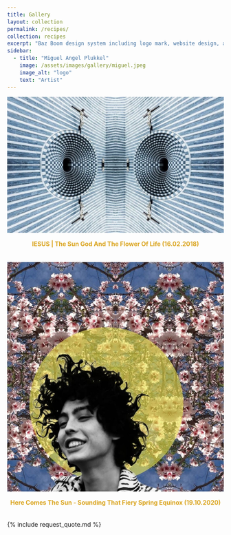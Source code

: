 ```yaml
---
title: Gallery
layout: collection
permalink: /recipes/
collection: recipes
excerpt: "Baz Boom design system including logo mark, website design, and branding applications."
sidebar:
  - title: "Miguel Angel Plukkel"
    image: /assets/images/gallery/miguel.jpeg
    image_alt: "logo"
    text: "Artist"
---
```

<head>
  <style>
    /* Additional styles for better formatting */
    .image-gallery {
      display: flex;
      flex-wrap: wrap;
      justify-content: space-between;
    }
    .image-item {
      margin-bottom: 20px;
    }
    .image-caption {
      text-align: center;
    }
    .golden-link {
      color: #daa520 !important; /* Set the text color to golden */
      text-decoration: none; /* Remove the default underline */
      font-weight: bold; /* Optionally set the font weight to bold */
    }
    .golden-link:hover {
      text-decoration: underline; /* Add underline on hover */
    }
    .golden-text {
      color: #daa520 !important; /* Set the text color to golden */
    }
  </style>
</head>

<!-- Rest of your HTML content -->
<div class="image-gallery">
  <div class="image-item">
    <a href="/page1.md/" class="golden-link">
      <img src="/assets/images/gallery/jesus.jpg" alt="Image 1" />
      <div class="image-caption">
        <p class="golden-text">IESUS | The Sun God And The Flower Of Life (16.02.2018)</p>
      </div>
    </a>
  </div>
  <div class="image-item">
    <a href="/page2.md/" class="golden-link">
      <img src="/assets/images/gallery/halo.jpeg" alt="Image 2" />
      <div class="image-caption">
        <p class="golden-text">Here Comes The Sun - Sounding That Fiery Spring Equinox (19.10.2020)</p>
      </div>
    </a>
  </div>
  {% include request_quote.md %}
</div>